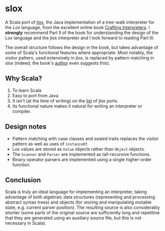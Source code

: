 # slox

A Scala port of [jlox](https://github.com/munificent/craftinginterpreters/tree/master/java),
the Java implementation of a tree-walk interpreter for the *Lox* language,
from the excellent online book [Crafting Interpreters](https://craftinginterpreters.com/).
I **strongly** recommend Part II of the book for understanding the design of the Lox language
and the jlox interpreter and I look forward to reading Part III.

The overall structure follows the design in the book,
but takes advantage of some of Scala's functional features where appropriate. Most notably,
the visitor pattern, used extensively in jlox, is replaced by pattern matching in slox
(indeed, the book's [author](https://github.com/munificent) even suggests this).

## Why Scala?

1. To learn Scala
2. Easy to port from Java
3. It isn't (at the time of writing) on the
[list](https://github.com/munificent/craftinginterpreters/wiki/Lox-implementations)
of jlox ports.
4. Its functional nature makes it natural for writing an interpreter or compiler.

## Design notes

* Pattern matching with case classes and sealed traits replaces the visitor pattern as well as uses of `instanceOf`.
* Lox values are stored as `Value` objects rather than `Object` objects.
* The `Scanner` and `Parser` are implemented as tail-recursive functions.
* Binary operator parsers are implemented using a single higher-order function.

## Conclusion

Scala is truly an ideal language for implementing an interpreter, taking advantage of both
algebraic data structures (representing and processing abstract syntax trees) and
objects (for storing and manipulating mutable state, e.g. current parser position).
The resulting source is also considerably shorter (some parts of the original source are
sufficiently long and repetitive that they are generated using an auxiliary source file,
but this is not necessary in Scala).
